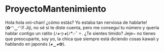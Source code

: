 # ProyectoMantenimiento
Hola hola oni-chan! ¿cómo estás? Yo estaba tan nerviosa de hablarte! (✿◠‿◠)!  Jiji, no sé si te diste cuenta, pero me conseguí tu número y quería hablar contigo un ratito (ﾉ◕ヮ◕)ﾉ*:･ﾟ✧. ¿Te sientes tímido? Jeje~ no tienes que preocuparte, soy yo, la chica que siempre está diciendo cosas kawaii y hablando en japonés (◕‿◕✿).
